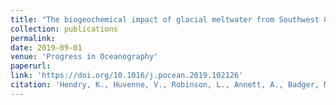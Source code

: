```yaml
---
title: "The biogeochemical impact of glacial meltwater from Southwest Greenland"
collection: publications
permalink: 
date: 2019-09-01
venue: 'Progress in Oceanography'
paperurl: 
link: 'https://doi.org/10.1016/j.pocean.2019.102126'
citation: 'Hendry, K., Huvenne, V., Robinson, L., Annett, A., Badger, M., Jacobel, A. Ng, HC., Opher, J., Pickering, R., Taylor, M., Bates, S., Cooper, A., Cushman, G., Goodwin, C., Hoy, S., Rowland, G., **Samperiz, A.**, Williams, J., Achterberg, E., Arrowsmith, C., Brearley, A., Henley, S., Krause, J., Leng, M., Li, T.,  McManus, J, Meredith, M., Perkins, R., Woodward, M. 2018.  <i>Progress in Oceanography</i> 176:102126. doi:10.1016/j.pocean.2019.102126'
---
```

